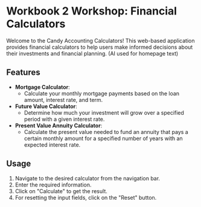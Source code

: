 # Workbook 2 Workshop: Financial Calculators

Welcome to the Candy Accounting Calculators! This web-based application provides financial calculators to help users make informed decisions about their investments and financial planning. (AI used for homepage text)

## Features

- **Mortgage Calculator**: 
  - Calculate your monthly mortgage payments based on the loan amount, interest rate, and term.
- **Future Value Calculator**: 
  - Determine how much your investment will grow over a specified period with a given interest rate.
- **Present Value Annuity Calculator**: 
  - Calculate the present value needed to fund an annuity that pays a certain monthly amount for a specified number of years with an expected interest rate.

## Usage

1. Navigate to the desired calculator from the navigation bar.
2. Enter the required information.
3. Click on "Calculate" to get the result.
4. For resetting the input fields, click on the "Reset" button.
